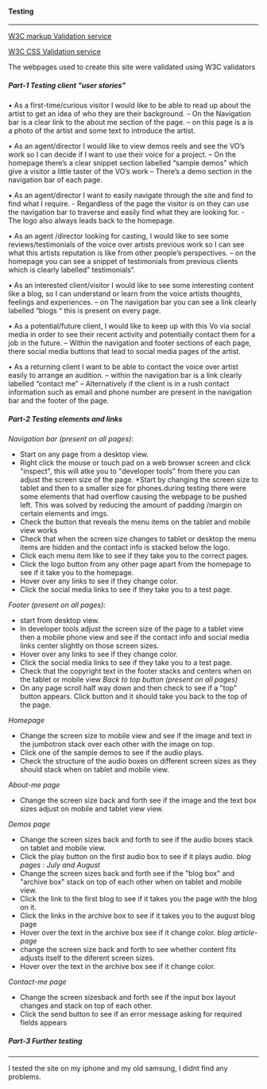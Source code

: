 #### Testing
***
[W3C markup Validation service](https://validator.w3.org/)

[W3C CSS Validation service](https://jigsaw.w3.org/css-validator/)

The webpages used to create this site were validated using W3C validators 

##### **Part-1**  Testing client "user stories"

•	As a first-time/curious visitor I would like to be able to read up about the artist to get an idea of who they are their background. – On the Navigation bar is a clear link to the about me section of the page. – on this page is a is a photo of the artist and some text to introduce the artist. 

•	As an agent/director I would like to view demos reels and see the VO’s work so I can decide if I want to use their voice for a project. – On the homepage there’s a clear snippet section labelled “sample demos” which give a visitor a little taster of the VO’s work – There’s a demo section in the navigation bar of each page. 

•	As an agent/director I want to easily navigate through the site and find to find what I require. - Regardless of the page the visitor is on they can use the navigation bar to traverse and easily find what they are looking for. - The logo also always leads back to the homepage. 

•	As an agent /director looking for casting, I would like to see some reviews/testimonials of the voice over artists previous work so I can see what this artists reputation is like from other people’s perspectives. – on the homepage you can see a snippet of testimonials from previous clients which is clearly labelled” testimonials“.


•	As an interested client/visitor I would like to see some interesting content like a blog, so I can understand or learn from the voice artists thoughts, feelings and experiences. – on The navigation bar you can see a link clearly labelled “blogs “ this is present on every page. 

•	As a potential/future client, I would like to keep up with this Vo via social media in order to see their recent activity and potentially contact them for a job in the future. – Within the navigation  and footer sections of each page, there social media buttons that lead to social media pages of the artist. 


•	As a returning client I want to be able to contact the voice over artist easily to arrange an audition. – within the navigation bar is a link clearly labelled “contact me” – Alternatively if the client is in a rush contact information such as email and phone number are present in the navigation bar and the footer of the page. 

##### **Part-2** Testing elements and links
*Navigation bar (present on all pages):*
* Start on any page from a desktop view.
* Right click the mouse or touch pad on a web browser screen and click "inspect", this will atke you to "developer tools"
from there you can adjust the screen size of the page. 
*Start by changing the screen size to tablet and then to a smaller size for phones.during testing there were some elements that had overflow causing the webpage to be pushed left. This was solved by reducing the amount of padding /margin on certain elements and imgs. 
* Check the button that reveals the menu items on the tablet and mobile view works 
* Check that when the screen size changes to tablet or desktop the menu items are hidden and the contact info is stacked below the logo.
* Click each menu item like to see if they take you to the correct pages. 
* Click the logo button from any other page apart from the homepage to see if it take you to the homepage.
* Hover over any links to see if they change color. 
* Click the social media links to see if they take you to a test page. 

*Footer (present on all pages):*
* start from desktop view.
* In developer tools adjust the screen size of the page to a tablet view then a mobile phone view and see if the contact info and social media links center slightly on those screen sizes.
* Hover over any links to see if they change color. 
* Click the social media links to see if they take you to a test page. 
* Check that the copyright text in the footer stacks and centers when on the tablet or mobile view 
*Back to top button (present on all pages)*
* On any page scroll half way down and then check to see if a "top" button appears.
Click button and it should take you back to the top of the page.


 *Homepage*
 * Change the screen size to mobile view and see if the image and text in the jumbotron stack over each other with the image on top. 
 * Click one of the sample demos to see if the audio plays. 
 * Check the structure of the audio boxes on different screen sizes as they should stack when on tablet and mobile view. 
 
 
 
 *About-me page*
* Change the screen size back and forth see if the image and the text box sizes adjust on mobile and tablet view view. 
 
 *Demos page* 
* Change the screen sizes back and forth to see if the audio boxes stack on tablet and mobile view. 
* Click the play button on the first audio box to see if it plays audio. 
 *blog pages : July and August* 
 * Change the screen sizes back and forth see if the "blog box" and "archive box" stack on top of each other when on tablet and mobile view. 
 * Click the link to the first blog to see if it takes you the page with the blog on it. 
 * Click the links in the archive box to see if it takes you to the august blog page
 * Hover over the text in the archive box see if it change color.
 *blog article-page* 
* change the screen size back and forth to see whether content fits adjusts itself to the diferent screen sizes. 
* Hover over the text in the archive box see if it change color.

 *Contact-me page*
* Change the screen sizesback and forth see if the input box layout changes and stack on top of each other. 
* Click the send button to see if an error message asking for required fields appears
 

##### **Part-3** Further testing 
***
I tested the site on my iphone and my old samsung, I didnt find any problems. 
